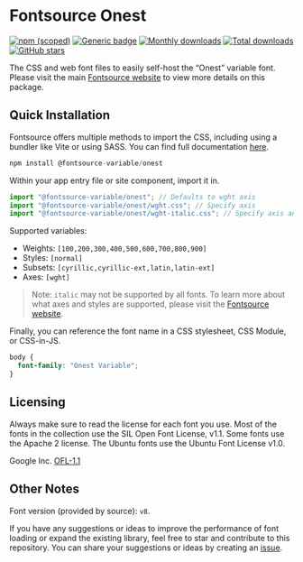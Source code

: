 # Fontsource Onest

[![npm (scoped)](https://img.shields.io/npm/v/@fontsource-variable/onest?color=brightgreen)](https://www.npmjs.com/package/@fontsource-variable/onest) [![Generic badge](https://img.shields.io/badge/fontsource-passing-brightgreen)](https://github.com/fontsource/fontsource) [![Monthly downloads](https://badgen.net/npm/dm/@fontsource-variable/onest)](https://github.com/fontsource/fontsource) [![Total downloads](https://badgen.net/npm/dt/@fontsource-variable/onest)](https://github.com/fontsource/fontsource) [![GitHub stars](https://img.shields.io/github/stars/fontsource/fontsource.svg?style=social&label=Star)](https://github.com/fontsource/fontsource/stargazers)

The CSS and web font files to easily self-host the “Onest” variable font. Please visit the main [Fontsource website](https://fontsource.org/fonts/onest) to view more details on this package.

## Quick Installation

Fontsource offers multiple methods to import the CSS, including using a bundler like Vite or using SASS. You can find full documentation [here](https://fontsource.org/docs/getting-started/introduction).

```javascript
npm install @fontsource-variable/onest
```

Within your app entry file or site component, import it in.

```javascript
import "@fontsource-variable/onest"; // Defaults to wght axis
import "@fontsource-variable/onest/wght.css"; // Specify axis
import "@fontsource-variable/onest/wght-italic.css"; // Specify axis and style
```

Supported variables:
- Weights: `[100,200,300,400,500,600,700,800,900]`
- Styles: `[normal]`
- Subsets: `[cyrillic,cyrillic-ext,latin,latin-ext]`
- Axes: `[wght]`

> Note: `italic` may not be supported by all fonts. To learn more about what axes and styles are supported, please visit the [Fontsource website](https://fontsource.org/fonts/onest).

Finally, you can reference the font name in a CSS stylesheet, CSS Module, or CSS-in-JS.

```css
body {
  font-family: "Onest Variable";
}
```

## Licensing
Always make sure to read the license for each font you use. Most of the fonts in the collection use the SIL Open Font License, v1.1. Some fonts use the Apache 2 license. The Ubuntu fonts use the Ubuntu Font License v1.0.

Google Inc.
[OFL-1.1](http://scripts.sil.org/OFL)

## Other Notes
Font version (provided by source): `v8`.

If you have any suggestions or ideas to improve the performance of font loading or expand the existing library, feel free to star and contribute to this repository. You can share your suggestions or ideas by creating an [issue](https://github.com/fontsource/fontsource/issues).